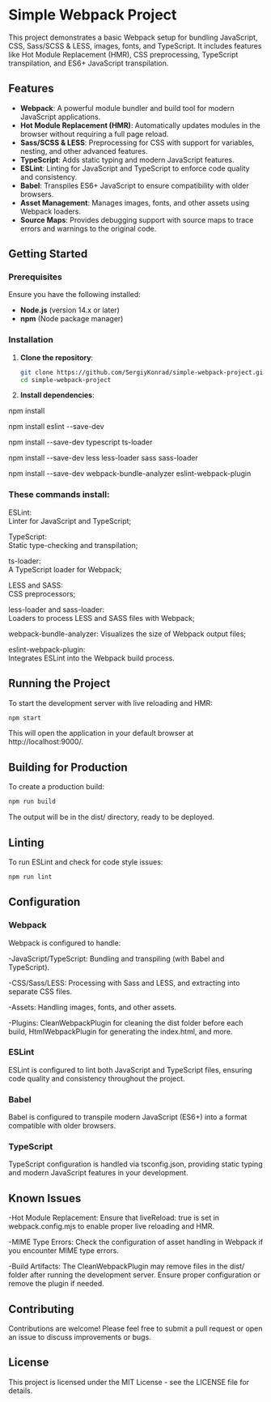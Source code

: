 # Simple Webpack Project

This project demonstrates a basic Webpack setup for bundling JavaScript, CSS, Sass/SCSS & LESS, images, fonts, and TypeScript. It includes features like Hot Module Replacement (HMR), CSS preprocessing, TypeScript transpilation, and ES6+ JavaScript transpilation.

## Features

- **Webpack**: A powerful module bundler and build tool for modern JavaScript applications.
- **Hot Module Replacement (HMR)**: Automatically updates modules in the browser without requiring a full page reload.
- **Sass/SCSS & LESS**: Preprocessing for CSS with support for variables, nesting, and other advanced features.
- **TypeScript**: Adds static typing and modern JavaScript features.
- **ESLint**: Linting for JavaScript and TypeScript to enforce code quality and consistency.
- **Babel**: Transpiles ES6+ JavaScript to ensure compatibility with older browsers.
- **Asset Management**: Manages images, fonts, and other assets using Webpack loaders.
- **Source Maps**: Provides debugging support with source maps to trace errors and warnings to the original code.

## Getting Started

### Prerequisites

Ensure you have the following installed:

- **Node.js** (version 14.x or later)
- **npm** (Node package manager)

### Installation

1. **Clone the repository**:

   ```bash
   git clone https://github.com/SergiyKonrad/simple-webpack-project.git
   cd simple-webpack-project

2. **Install dependencies**:

npm install

npm install eslint --save-dev

npm install --save-dev typescript ts-loader

npm install --save-dev less less-loader sass sass-loader

npm install --save-dev webpack-bundle-analyzer eslint-webpack-plugin

### These commands install:

ESLint:  
Linter for JavaScript and TypeScript;

TypeScript:   
Static type-checking and transpilation;

ts-loader:  
A TypeScript loader for Webpack;

LESS and SASS:   
CSS preprocessors;

less-loader and sass-loader:  
Loaders to process LESS and SASS files with Webpack;

webpack-bundle-analyzer: 
Visualizes the size of Webpack output files;

eslint-webpack-plugin:  
Integrates ESLint into the Webpack build process.

## Running the Project
To start the development server with live reloading and HMR:
 ```bash
npm start
```
This will open the application in your default browser at http://localhost:9000/.
## Building for Production
To create a production build:
 ```bash
npm run build
```
The output will be in the dist/ directory, ready to be deployed.
## Linting
To run ESLint and check for code style issues:
 ```bash
npm run lint
```
## Configuration
### Webpack
Webpack is configured to handle:

-JavaScript/TypeScript:
Bundling and transpiling (with Babel and TypeScript).

-CSS/Sass/LESS:
Processing with Sass and LESS, and extracting into separate CSS files.

-Assets:
Handling images, fonts, and other assets.

-Plugins: 
CleanWebpackPlugin for cleaning the dist folder before each build, HtmlWebpackPlugin for generating the index.html, and more.

### ESLint
ESLint is configured to lint both JavaScript and TypeScript files, ensuring code quality and consistency throughout the project.

### Babel
Babel is configured to transpile modern JavaScript (ES6+) into a format compatible with older browsers.

### TypeScript
TypeScript configuration is handled via tsconfig.json, providing static typing and modern JavaScript features in your development.

## Known Issues
-Hot Module Replacement: Ensure that liveReload: true is set in webpack.config.mjs to enable proper live reloading and HMR.

-MIME Type Errors: Check the configuration of asset handling in Webpack if you encounter MIME type errors.

-Build Artifacts: The CleanWebpackPlugin may remove files in the dist/ folder after running the development server. Ensure proper configuration or remove the plugin if needed.

## Contributing
Contributions are welcome! Please feel free to submit a pull request or open an issue to discuss improvements or bugs.

## License

This project is licensed under the MIT License - see the LICENSE file for details.
